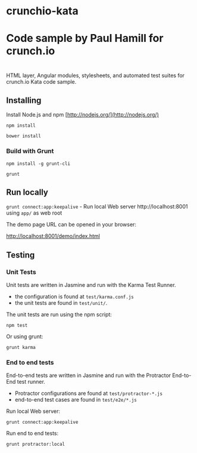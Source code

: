 # crunchio-kata
#
# Code sample by Paul Hamill for crunch.io
#

HTML layer, Angular modules, stylesheets, and automated test suites for crunch.io Kata code sample.

## Installing

Install Node.js and npm
[http://nodejs.org/](http://nodejs.org/)

    npm install

    bower install

### Build with Grunt

    npm install -g grunt-cli

    grunt

## Run locally

`grunt connect:app:keepalive` - Run local Web server http://localhost:8001 using `app/` as web root

The demo page URL can be opened in your browser:

[http://localhost:8001/demo/index.html](http://localhost:8001/demo/index.html)

## Testing

### Unit Tests

Unit tests are written in Jasmine and run with the Karma Test Runner.

* the configuration is found at `test/karma.conf.js`
* the unit tests are found in `test/unit/`.

The unit tests are run using the npm script:

    npm test

Or using grunt:

    grunt karma

### End to end tests

End-to-end tests are written in Jasmine and run with
the Protractor End-to-End test runner.

* Protractor configurations are found at `test/protractor-*.js`
* end-to-end test cases are found in `test/e2e/*.js`

Run local Web server:

    grunt connect:app:keepalive

Run end to end tests:

    grunt protractor:local


 
